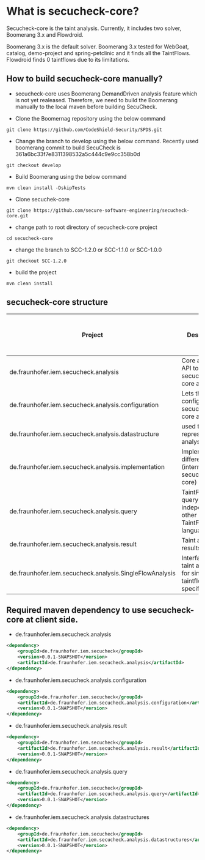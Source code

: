 # What is secucheck-core?
Secucheck-core is the taint analysis. Currently, it includes two solver, 
Boomerang 3.x and Flowdroid.

Boomerang 3.x is the default solver. Boomerang 3.x tested for WebGoat, catalog, demo-project and spring-petclinic and it finds all the TaintFlows. Flowdroid finds 0 taintflows due to its limitations.

## How to build secucheck-core manually?
- secucheck-core uses Boomerang DemandDriven analysis feature which is not yet realeased. Therefore, we need to build the Boomerang manually to the local maven before building SecuCheck. 
 
- Clone the Boomernag repository using the below command
```shell script
git clone https://github.com/CodeShield-Security/SPDS.git
```

- Change the branch to develop using the below command. Recently used boomerang commit to build SecuCheck is 361a6bc33f7e8311398532a5c444c9e9cc358b0d
```shell script
git checkout develop
```

- Build Boomerang using the below command
```shell script
mvn clean install -DskipTests
```

- Clone secuchek-core
```shell script
git clone https://github.com/secure-software-engineering/secucheck-core.git
```

- change path to root directory of secucheck-core project
```shell script
cd secucheck-core
```

- change the branch to SCC-1.2.0 or SCC-1.1.0 or SCC-1.0.0
```shell script
git checkout SCC-1.2.0
```

- build the project 
```shell script
mvn clean install
```

## secucheck-core structure
| Project | Description | can use in client side? |
| ------- | ----------- | ----------------------- |
| de.fraunhofer.iem.secucheck.analysis | Core analysis API to use secucheck-core analysis | Yes |
| de.fraunhofer.iem.secucheck.analysis.configuration | Lets the client configure secucheck-core analysis | Yes |
| de.fraunhofer.iem.secucheck.analysis.datastructure | used to represent the analysis results | Yes |
| de.fraunhofer.iem.secucheck.analysis.implementation | Implements the different solver (internal to secucheck-core) | No |
| de.fraunhofer.iem.secucheck.analysis.query | TaintFlow query independent of other TaintFlowQuery language | Yes | 
| de.fraunhofer.iem.secucheck.analysis.result | Taint analysis results classes | Yes | 
| de.fraunhofer.iem.secucheck.analysis.SingleFlowAnalysis | Interface for taint analysis for single taintflow specification | No

## Required maven dependency to use secucheck-core at client side.
- de.fraunhofer.iem.secucheck.analysis
```xml
<dependency>
    <groupId>de.fraunhofer.iem.secucheck</groupId>
    <version>0.0.1-SNAPSHOT</version>
    <artifactId>de.fraunhofer.iem.secucheck.analysis</artifactId>
</dependency>
```

- de.fraunhofer.iem.secucheck.analysis.configuration
```xml
<dependency>
    <groupId>de.fraunhofer.iem.secucheck</groupId>
    <artifactId>de.fraunhofer.iem.secucheck.analysis.configuration</artifactId>
    <version>0.0.1-SNAPSHOT</version>
</dependency>
```

- de.fraunhofer.iem.secucheck.analysis.result
```xml
<dependency>
    <groupId>de.fraunhofer.iem.secucheck</groupId>
    <artifactId>de.fraunhofer.iem.secucheck.analysis.result</artifactId>
    <version>0.0.1-SNAPSHOT</version>
</dependency>
```

- de.fraunhofer.iem.secucheck.analysis.query
```xml
<dependency>
    <groupId>de.fraunhofer.iem.secucheck</groupId>
    <artifactId>de.fraunhofer.iem.secucheck.analysis.query</artifactId>
    <version>0.0.1-SNAPSHOT</version>
</dependency>
```

- de.fraunhofer.iem.secucheck.analysis.datastructures
```xml
<dependency>
    <groupId>de.fraunhofer.iem.secucheck</groupId>
    <artifactId>de.fraunhofer.iem.secucheck.analysis.datastructures</artifactId>
    <version>0.0.1-SNAPSHOT</version>
</dependency>
```
